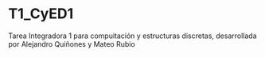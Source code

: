 # T1_CyED1
Tarea Integradora 1 para compuitación y estructuras discretas, desarrollada por Alejandro Quiñones y Mateo Rubio
